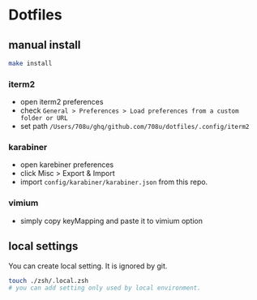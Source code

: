 # Dotfiles

## manual install

```sh
make install
```

### iterm2

- open iterm2 preferences
- check `General > Preferences > Load preferences from a custom folder or URL`
- set path `/Users/708u/ghq/github.com/708u/dotfiles/.config/iterm2`

### karabiner

- open karebiner preferences
- click Misc > Export & Import
- import `config/karabiner/karabiner.json` from this repo.

### vimium

- simply copy keyMapping and paste it to vimium option

## local settings

You can create local setting. It is ignored by git.

```bash
touch ./zsh/.local.zsh
# you can add setting only used by local environment.
```

